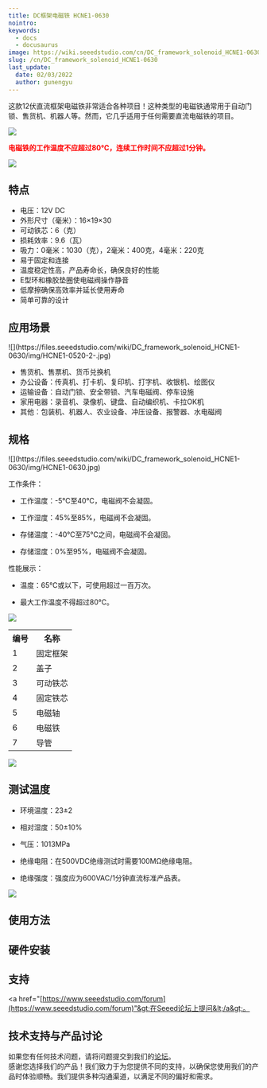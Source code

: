 ```yaml
---
title: DC框架电磁铁 HCNE1-0630
nointro:
keywords:
  - docs
  - docusaurus
image: https://wiki.seeedstudio.com/cn/DC_framework_solenoid_HCNE1-0630/
slug: /cn/DC_framework_solenoid_HCNE1-0630
last_update:
  date: 02/03/2022
  author: gunengyu
---
```


这款12伏直流框架电磁铁非常适合各种项目！这种类型的电磁铁通常用于自动门锁、售货机、机器人等。然而，它几乎适用于任何需要直流电磁铁的项目。

![](https://files.seeedstudio.com/wiki/DC_framework_solenoid_HCNE1-0630/img/Caution.jpg)

<font color="Red">**电磁铁的工作温度不应超过80℃，连续工作时间不应超过1分钟。**</font>

[![](https://files.seeedstudio.com/wiki/Seeed-WiKi/docs/images/300px-Get_One_Now_Banner-ragular.png)](https://www.seeedstudio.com/DC-framework-solenoid-HCNE1-0630-p-1046.html)

## 特点

*   电压：12V DC
*   外形尺寸（毫米）：16×19×30
*   可动铁芯：6（克）
*   损耗效率：9.6（瓦）
*   吸力：0毫米：1030（克），2毫米：400克，4毫米：220克
*   易于固定和连接
*   温度稳定性高，产品寿命长，确保良好的性能
*   E型环和橡胶垫圈使电磁阀操作静音
*   低摩擦确保高效率并延长使用寿命
*   简单可靠的设计

## 应用场景

<div class="center"><div class="floatnone">![](https://files.seeedstudio.com/wiki/DC_framework_solenoid_HCNE1-0630/img/HCNE1-0520-2-.jpg)</div></div>

*   售货机、售票机、货币兑换机
*   办公设备：传真机、打卡机、复印机、打字机、收银机、绘图仪
*   运输设备：自动门锁、安全带锁、汽车电磁阀、停车设施
*   家用电器：录音机、录像机、键盘、自动编织机、卡拉OK机
*   其他：包装机、机器人、农业设备、冲压设备、报警器、水电磁阀

## 规格

<div class="center"><div class="floatnone">![](https://files.seeedstudio.com/wiki/DC_framework_solenoid_HCNE1-0630/img/HCNE1-0630.jpg)</div></div>

工作条件：

*   工作温度：-5℃至40℃，电磁阀不会凝固。

*   工作湿度：45%至85%，电磁阀不会凝固。

*   存储温度：-40℃至75℃之间，电磁阀不会凝固。

*   存储湿度：0%至95%，电磁阀不会凝固。

性能展示：

*   温度：65℃或以下，可使用超过一百万次。

*   最大工作温度不得超过80℃。

![](https://files.seeedstudio.com/wiki/DC_framework_solenoid_HCNE1-0630/img/HCNE1-0520-3-.jpg)

<table>
  <tbody>
    <tr>
      <th>编号</th>
      <th>名称</th>
    </tr>
    <tr style={{fontSize: '90%'}}>
      <td width={150}> 1</td>
      <td width={150}> 固定框架</td>
    </tr>
    <tr style={{fontSize: '90%'}}>
      <td width={150}> 2</td>
      <td width={150}> 盖子</td>
    </tr>
    <tr style={{fontSize: '90%'}}>
      <td width={150}> 3</td>
      <td width={150}> 可动铁芯</td>
    </tr>
    <tr style={{fontSize: '90%'}}>
      <td width={150}> 4</td>
      <td width={150}> 固定铁芯</td>
    </tr>
    <tr style={{fontSize: '90%'}}>
      <td width={150}> 5</td>
      <td width={150}> 电磁轴</td>
    </tr>
    <tr style={{fontSize: '90%'}}>
      <td width={150}> 6</td>
      <td width={150}> 电磁铁</td>
    </tr>
    <tr style={{fontSize: '90%'}}>
      <td width={150}> 7</td>
      <td width={150}> 导管</td>
    </tr>
  </tbody>
</table>

![](https://files.seeedstudio.com/wiki/DC_framework_solenoid_HCNE1-0630/img/HCNE1-0520-4-.jpg)

## 测试温度

*   环境温度：23±2

*   相对湿度：50±10%

*   气压：1013MPa

*   绝缘电阻：在500VDC绝缘测试时需要100MΩ绝缘电阻。

*   绝缘强度：强度应为600VAC/1分钟直流标准产品表。

![](https://files.seeedstudio.com/wiki/DC_framework_solenoid_HCNE1-0630/img/HCNE1-0520-5-.jpg)

## 使用方法

## 硬件安装

## 支持

&lt;a href="[https://www.seeedstudio.com/forum](https://www.seeedstudio.com/forum)"&gt;在Seeed论坛上提问&lt;/a&gt;。

## 技术支持与产品讨论
如果您有任何技术问题，请将问题提交到我们的[论坛](http://forum.seeedstudio.com/)。  
感谢您选择我们的产品！我们致力于为您提供不同的支持，以确保您使用我们的产品时体验顺畅。我们提供多种沟通渠道，以满足不同的偏好和需求。

<div class="button_tech_support_container">
<a href="https://forum.seeedstudio.com/" class="button_forum"></a> 
<a href="https://www.seeedstudio.com/contacts" class="button_email"></a>
</div>

<div class="button_tech_support_container">
<a href="https://discord.gg/eWkprNDMU7" class="button_discord"></a> 
<a href="https://github.com/Seeed-Studio/wiki-documents/discussions/69" class="button_discussion"></a>
</div>